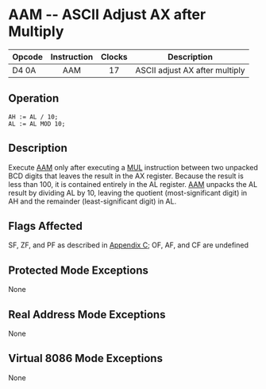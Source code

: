 # AAM -- ASCII Adjust AX after Multiply

| Opcode | Instruction | Clocks | Description                    |
| ------ | :---------: | :----: | :----------------------------: |
| D4 0A  | AAM         | 17     | ASCII adjust AX after multiply |

## Operation

```
AH := AL / 10;
AL := AL MOD 10;
```

## Description

Execute [AAM](AAM.md) only after executing a [MUL](MUL.md) instruction between two unpacked BCD digits that leaves the result in the AX register. Because the result is less than 100, it is contained entirely in the AL register. [AAM](AAM.md) unpacks the AL result by dividing AL by 10, leaving the quotient (most-significant digit) in AH and the remainder (least-significant digit) in AL.

## Flags Affected

SF, ZF, and PF as described in [Appendix C](../appendix/appc.md); OF, AF, and CF are undefined

## Protected Mode Exceptions

None

## Real Address Mode Exceptions

None

## Virtual 8086 Mode Exceptions

None
